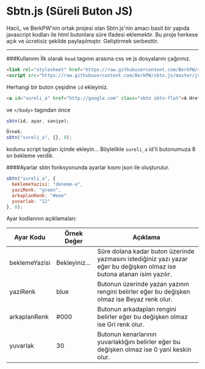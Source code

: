# Sbtn.js (Süreli Buton JS)
Hacii_ ve BerkPW'nin ortak projesi olan Sbtn.js'nin amacı basit bir yapıda javascript kodları ile html butonlara süre ifadesi eklemektir. Bu proje herkese açık ve ücretisiz şekilde paylaşılmıştır. Geliştirmek serbesttir.

***

###Kullanımı
İlk olarak `head` tagının arasına css ve js dosyalarını çağırınız.
```html
<link rel="stylesheet" href="https://raw.githubusercontent.com/BerkPW/sbtn.js/master/css/sbtn.css">
<script src="https://raw.githubusercontent.com/BerkPW/sbtn.js/master/js/sbtn.js"></script>
```

Herhangi bir buton çeşidine `id` ekleyiniz.
```html
<a id="sureli_a" href="http://google.com" class="sbtn sbtn-flat">A Href</a>
```

ve `</body>` tagından önce

```js
sbtn(id, ayar, saniye);

Örnek:
sbtn("sureli_a", {}, 8);
```
kodunu script tagları içinde ekleyin... 
Böylelikle `sureli_a` id'li butonumuza 8 sn bekleme verdik.

####Ayarlar
sbtn fonksyonunda ayarlar kısmı json ile oluşturulur.
```js
sbtn("sureli_a", {
  beklemeYazisi: "deneme-a",
  yaziRenk: "green",
  arkaplanRenk: "#eee"
  yuvarlak: "12"
}, 8);
```
Ayar kodlarının açıklamaları:

| Ayar Kodu     | Örnek Değer   | Açıklama  |
| ------------- | ------------- | --------- |
| beklemeYazisi | Bekleyiniz... | Süre dolana kadar buton üzerinde yazmasını istediğiniz yazı yazar eğer bu değişken olmaz ise butona atanan isim yazılır. |
| yaziRenk      | blue      | Butonun üzerinde yazan yazının rengini belirler eğer bu değişken olmaz ise Beyaz renk olur.  |
| arkaplanRenk  | #000          | Butonun arkadaplan rengini belirler eğer bu değişken olmaz ise Gri renk olur. |
| yuvarlak      | 30            | Butonun kenarlarının yuvarlaklığını belirler eğer bu değişken olmaz ise 0 yani keskin olur. |
